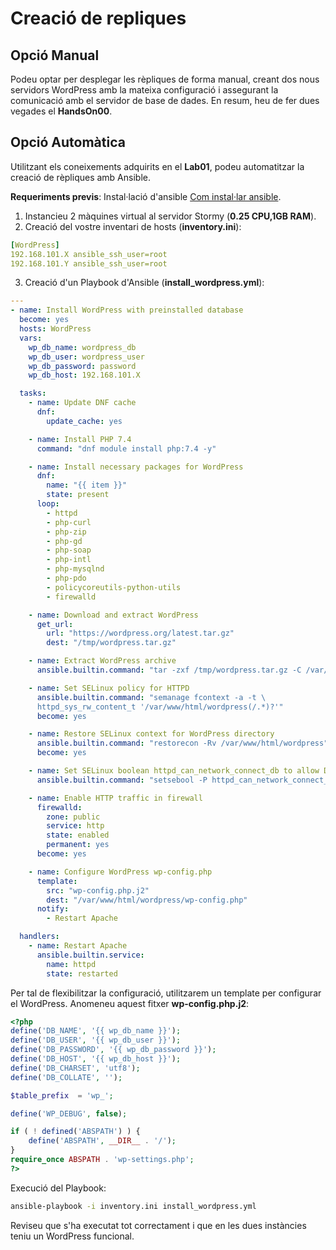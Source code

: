 # Creació de repliques

## Opció Manual

Podeu optar per desplegar les rèpliques de forma manual, creant dos nous servidors WordPress amb la mateixa configuració i assegurant la comunicació amb el servidor de base de dades. En resum, heu de fer dues vegades el **HandsOn00**.

## Opció Automàtica

Utilitzant els coneixements adquirits en el **Lab01**, podeu automatitzar la creació de rèpliques amb Ansible. 

**Requeriments previs**: Instal·lació d'ansible [Com instal·lar ansible]().




1. Instancieu 2 màquines virtual al servidor Stormy (**0.25 CPU,1GB RAM**).
2. Creació del vostre inventari de hosts (**inventory.ini**):

```yaml
[WordPress]
192.168.101.X ansible_ssh_user=root 
192.168.101.Y ansible_ssh_user=root 
```

3. Creació d'un Playbook d'Ansible (**install_wordpress.yml**):

```yaml
---
- name: Install WordPress with preinstalled database
  become: yes
  hosts: WordPress
  vars:
    wp_db_name: wordpress_db
    wp_db_user: wordpress_user
    wp_db_password: password
    wp_db_host: 192.168.101.X

  tasks:
    - name: Update DNF cache
      dnf:
        update_cache: yes

    - name: Install PHP 7.4
      command: "dnf module install php:7.4 -y"

    - name: Install necessary packages for WordPress
      dnf:
        name: "{{ item }}"
        state: present
      loop:
        - httpd
        - php-curl
        - php-zip
        - php-gd
        - php-soap
        - php-intl
        - php-mysqlnd
        - php-pdo
        - policycoreutils-python-utils
        - firewalld

    - name: Download and extract WordPress
      get_url:
        url: "https://wordpress.org/latest.tar.gz"
        dest: "/tmp/wordpress.tar.gz"

    - name: Extract WordPress archive
      ansible.builtin.command: "tar -zxf /tmp/wordpress.tar.gz -C /var/www/html/"

    - name: Set SELinux policy for HTTPD
      ansible.builtin.command: "semanage fcontext -a -t \ 
      httpd_sys_rw_content_t '/var/www/html/wordpress(/.*)?'"
      become: yes

    - name: Restore SELinux context for WordPress directory
      ansible.builtin.command: "restorecon -Rv /var/www/html/wordpress"
      become: yes

    - name: Set SELinux boolean httpd_can_network_connect_db to allow DB connections
      ansible.builtin.command: "setsebool -P httpd_can_network_connect_db 1"

    - name: Enable HTTP traffic in firewall
      firewalld:
        zone: public
        service: http
        state: enabled
        permanent: yes
      become: yes

    - name: Configure WordPress wp-config.php
      template:
        src: "wp-config.php.j2"
        dest: "/var/www/html/wordpress/wp-config.php"
      notify:
        - Restart Apache

  handlers:
    - name: Restart Apache
      ansible.builtin.service:
        name: httpd
        state: restarted

```

Per tal de flexibilitzar la configuració, utilitzarem un template per configurar el WordPress. Anomeneu aquest fitxer **wp-config.php.j2**:

```php
<?php
define('DB_NAME', '{{ wp_db_name }}');
define('DB_USER', '{{ wp_db_user }}');
define('DB_PASSWORD', '{{ wp_db_password }}');
define('DB_HOST', '{{ wp_db_host }}');
define('DB_CHARSET', 'utf8');
define('DB_COLLATE', '');

$table_prefix  = 'wp_';

define('WP_DEBUG', false);

if ( ! defined('ABSPATH') ) {
    define('ABSPATH', __DIR__ . '/');
}
require_once ABSPATH . 'wp-settings.php';
?>

```

Execució del Playbook:

```sh
ansible-playbook -i inventory.ini install_wordpress.yml
```

Reviseu que s'ha executat tot correctament i que en les dues instàncies teniu un WordPress funcional.




